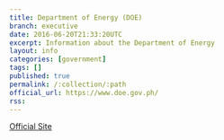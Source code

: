 ```yaml
---
title: Department of Energy (DOE)
branch: executive
date: 2016-06-20T21:33:20UTC
excerpt: Information about the Department of Energy
layout: info
categories: [government]
tags: []
published: true
permalink: /:collection/:path
official_url: https://www.doe.gov.ph/
rss:
---
```


[Official Site](page.official_url)

